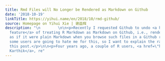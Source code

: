 ```yaml
---
title: Rmd Files will No Longer be Rendered as Markdown on Github
date: '2018-10-19'
linkTitle: https://yihui.name/en/2018/10/rmd-github/
source: Homepage on Yihui Xie | 谢益辉
description: "\n        \n\n<p>Recently I requested Github to undo <a href=\"https://github.com/github/markup/pull/343\">the
  feature</a> of treating R Markdown as Markdown on Github, i.e., rendering R Markdown
  as if it were plain Markdown when you browse such files in a Github repo. I guess
  some users are going to hate me for this, so I want to explain the rationale in
  this post.</p>\n\n<p>Four years ago, a couple of R users, <a href=\"https://twitter.com/_inundata/status/510448862880727040\">including
  Karthik</a>, re"
---
```

